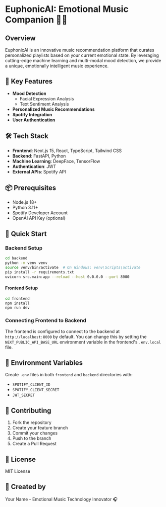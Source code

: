 # EuphonicAI: Emotional Music Companion 🎵🧠

## Overview
EuphonicAI is an innovative music recommendation platform that curates personalized playlists based on your current emotional state. By leveraging cutting-edge machine learning and multi-modal mood detection, we provide a unique, emotionally intelligent music experience.

## 🌟 Key Features
- **Mood Detection**
  - Facial Expression Analysis
  - Text Sentiment Analysis
- **Personalized Music Recommendations**
- **Spotify Integration**
- **User Authentication**

## 🛠 Tech Stack
- **Frontend**: Next.js 15, React, TypeScript, Tailwind CSS
- **Backend**: FastAPI, Python
- **Machine Learning**: DeepFace, TensorFlow
- **Authentication**: JWT
- **External APIs**: Spotify API

## 📦 Prerequisites
- Node.js 18+
- Python 3.11+
- Spotify Developer Account
- OpenAI API Key (optional)

## 🚀 Quick Start

### Backend Setup
```bash
cd backend
python -m venv venv
source venv/bin/activate  # On Windows: venv\Scripts\activate
pip install -r requirements.txt
uvicorn src.main:app --reload --host 0.0.0.0 --port 8000
```

#### Frontend Setup
```bash
cd frontend
npm install
npm run dev
```

### Connecting Frontend to Backend
The frontend is configured to connect to the backend at `http://localhost:8000` by default. You can change this by setting the `NEXT_PUBLIC_API_BASE_URL` environment variable in the frontend's `.env.local` file.

## 🔐 Environment Variables
Create `.env` files in both `frontend` and `backend` directories with:
- `SPOTIFY_CLIENT_ID`
- `SPOTIFY_CLIENT_SECRET`
- `JWT_SECRET`

## 🤝 Contributing
1. Fork the repository
2. Create your feature branch
3. Commit your changes
4. Push to the branch
5. Create a Pull Request

## 📄 License
MIT License

## 🎨 Created by
Your Name - Emotional Music Technology Innovator 🎧
